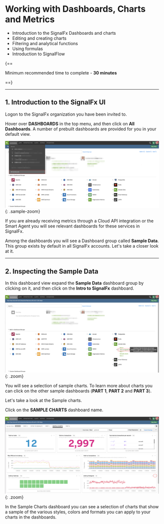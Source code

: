 # Working with Dashboards, Charts and Metrics

* Introduction to the SignalFx Dashboards and charts
* Editing and creating charts
* Filtering and analytical functions
* Using formulas
* Introduction to SignalFlow

{==

Minimum recommended time to complete - **30 minutes**

==}

---

## 1. Introduction to the SignalFx UI

Logon to the SignalFx organization you have been invited to.

Hover over **DASHBOARDS** in the top menu, and then click on **All Dashboards**. A number of prebuilt dashboards are provided for you in your default view.

![Dashboards](../images/module1/M1-l1-1.png){: .sample-zoom}

If you are already receiving metrics through a Cloud API integration or the Smart Agent you will see relevant dashboards for these services in SignalFx.

Among the dashboards you will see a Dashboard group called **Sample Data**. This group exists by default in all SignalFx accounts. Let's take a closer look at it.

---

## 2. Inspecting the Sample Data

In this dashboard view expand the **Sample Data** dashboard group by clicking on it, and then click on the **Intro to SignalFx** dashboard.

![Sample Data](../images/module1/M1-l1-2.png){: .zoom}

You will see a selection of sample charts. To learn more about charts you can click on the other sample dashboards (**PART 1**, **PART 2** and **PART 3**).

Let's take a look at the Sample charts.

Click on the **SAMPLE CHARTS** dashboard name.

![Sample Data](../images/module1/M1-l1-3.png){: .zoom}

In the Sample Charts dashboard you can see a selection of charts that show a sample of the various styles, colors and formats you can apply to your charts in the dashboards.
